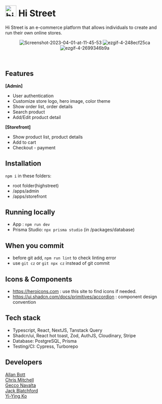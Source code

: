  
#  <img src="https://i.ibb.co/X8vbLTW/histreet-yellow-square.png" alt="histreet-yellow-square" width="35px"> Hi Street 
Hi Street is an e-commerce platform that allows individuals to create and run their own online stores.

<p align="center">
  <img src="https://i.ibb.co/kQdQ4qS/Screenshot-2023-04-01-at-11-45-53.png" alt="Screenshot-2023-04-01-at-11-45-53">
  <img src="https://i.ibb.co/gzrt98C/ezgif-4-248ecf25ca.gif" alt="ezgif-4-248ecf25ca">
  <img src="https://i.ibb.co/ctqH70v/ezgif-4-2699346b9a.gif" alt="ezgif-4-2699346b9a">
</p>
<br/>

## Features
**[Admin]**
- User authentication
- Customize store logo, hero image, color theme
- Show order list, order details
- Search product
- Add/Edit product detail

**[Storefront]**
- Show product list, product details
- Add to cart
- Checkout - payment 


## Installation
`npm i` in these folders: 
- root folder(highstreet)
- /apps/admin
- /apps/storefront

## Running locally
- App : `npm run dev`
- Prisma Studio: `npx prisma studio` (in /packages/database)

## When you commit
- before git add, `npm run lint` to check linting error
- use `git cz`	or `git npx cz` instead of git commit
      
## Icons & Components
- https://heroicons.com : use this site to find icons if needed.
- https://ui.shadcn.com/docs/primitives/accordion : component design convention

## Tech stack
- Typescript, React, NextJS, Tanstack Query
- Shadcn/ui, React hot toast, Zod, AuthJS, Cloudinary, Stripe
- Database: PostgreSQL, Prisma
- Testing/CI: Cypress, Turborepo

## Developers
[Allan Bott](https://github.com/mercury80Hg)<br/>
[Chris Mitchell](https://github.com/MitchCrystal)<br/>
[Gecco Navalta](https://github.com/GeccoRhiguelNavalta)<br/>
[Jack Blatchford](https://github.com/jackb14)<br/>
[Yi-Ying Ko](https://github.com/yiyingko)
